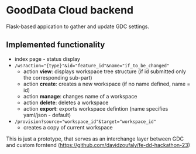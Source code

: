# GoodData Cloud backend

Flask-based appication to gather and update GDC settings.

## Implemented functionality

- index page - status display
- `/ws?action="{type}"&id="feature_id"&name="if_to_be_changed"`
  - action **view**: displays workspace tree structure (if id submitted only the corresponding sub-part)
  - action **create**: creates a new workspace (if no name defined, name = id)
  - action **manage**: changes name of a workspace
  - action **delete**: deletes a workspace
  - action **export**: exports workspace defintion (name specifies yaml/json - default)
- `/provision?source="workspace_id"&target="workspace_id"`
  - creates a copy of current workspace

This is just a prototype, that serves as an interchange layer between GDC and custom forntend (https://github.com/davidzoufaly/fe-dd-hackathon-23)

